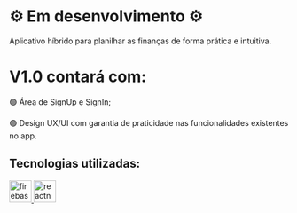 <h1>⚙️ Em desenvolvimento ⚙️</h1>
<p>Aplicativo híbrido para planilhar as finanças de forma prática e intuitiva.</p>
<h1 align="left">V1.0 contará com:</h1>
<p align="left">🟢 Área de SignUp e SignIn;</p>
<p align="left">🟢 Design UX/UI com garantia de praticidade nas funcionalidades existentes no app.</p>
<h2 align="left">Tecnologias utilizadas:</h2>
<p align="left"> <a href="https://firebase.google.com/" target="_blank" rel="noreferrer"> <img src="https://www.vectorlogo.zone/logos/firebase/firebase-icon.svg" alt="firebase" width="40" height="40"/> </a>
<a href="https://reactnative.dev/" target="_blank" rel="noreferrer"> <img src="https://reactnative.dev/img/header_logo.svg" alt="reactnative" width="40" height="40"/> </a> </p>

